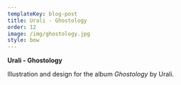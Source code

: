 ```yaml
---
templateKey: blog-post
title: Urali - Ghostology
order: 12
image: /img/ghostology.jpg
style: bow
---
```

**Urali - Ghostology**

Illustration and design for the album _Ghostology_ by Urali.
